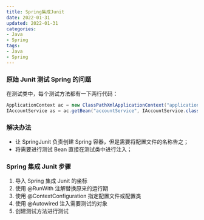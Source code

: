 ```yaml
---
title: Spring集成Junit
date: 2022-01-31
updated: 2022-01-31
categories:
- Java
- Spring
tags:
- Java
- Spring
---
```


<escape><!--more--></escape>

### 原始 Junit 测试 Spring 的问题

在测试类中，每个测试方法都有一下两行代码：

```java
ApplicationContext ac = new ClassPathXmlApplicationContext("applicationContext.xml");
IAccountService as = ac.getBean("accountService", IAccountService.class);
```

### 解决办法

* 让 SpringJunit 负责创建 Spring 容器，但是需要将配置文件的名称告之；
* 将需要进行测试 Bean 直接在测试类中进行注入；

### Spring 集成 Junit 步骤

1. 导入 Spring 集成 Junit 的坐标
2. 使用 @RunWith 注解替换原来的运行期
3. 使用 @ContextConfiguration 指定配置文件或配置类
4. 使用 @Autowired 注入需要测试的对象
5. 创建测试方法进行测试